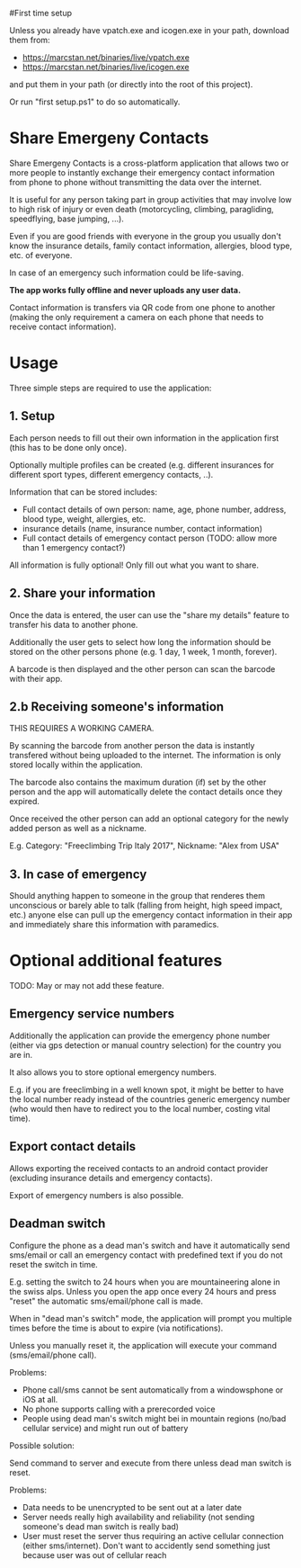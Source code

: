#First time setup

Unless you already have vpatch.exe and icogen.exe in your path, download them from:

* https://marcstan.net/binaries/live/vpatch.exe
* https://marcstan.net/binaries/live/icogen.exe

and put them in your path (or directly into the root of this project).

Or run "first setup.ps1" to do so automatically.

# Share Emergeny Contacts

Share Emergeny Contacts is a cross-platform application that allows two or more people to instantly exchange their emergency contact information from phone to phone without transmitting the data over the internet.

It is useful for any person taking part in group activities that may involve low to high risk of injury or even death (motorcycling, climbing, paragliding, speedflying, base jumping, ...).

Even if you are good friends with everyone in the group you usually don't know the insurance details, family contact information, allergies, blood type, etc. of everyone.

In case of an emergency such information could be life-saving.

**The app works fully offline and never uploads any user data.**

Contact information is transfers via QR code from one phone to another (making the only requirement a camera on each phone that needs to receive contact information).

# Usage

Three simple steps are required to use the application:

## 1. Setup

Each person needs to fill out their own information in the application first (this has to be done only once).

Optionally multiple profiles can be created (e.g. different insurances for different sport types, different emergency contacts, ..).

Information that can be stored includes:

* Full contact details of own person: name, age, phone number, address, blood type, weight, allergies, etc.
* insurance details (name, insurance number, contact information)
* Full contact details of emergency contact person (TODO: allow more than 1 emergency contact?)

All information is fully optional! Only fill out what you want to share.

## 2. Share your information

Once the data is entered, the user can use the "share my details" feature to transfer his data to another phone.

Additionally the user gets to select how long the information should be stored on the other persons phone (e.g. 1 day, 1 week, 1 month, forever).

A barcode is then displayed and the other person can scan the barcode with their app.

## 2.b Receiving someone's information

THIS REQUIRES A WORKING CAMERA.

By scanning the barcode from another person the data is instantly transfered without being uploaded to the internet. The information is only stored locally within the application.

The barcode also contains the maximum duration (if) set by the other person and the app will automatically delete the contact details once they expired.

Once received the other person can add an optional category for the newly added person as well as a nickname.

E.g. Category: "Freeclimbing Trip Italy 2017", Nickname: "Alex from USA"

## 3. In case of emergency

Should anything happen to someone in the group that renderes them unconscious or barely able to talk (falling from height, high speed impact, etc.) anyone else can pull up the emergency contact information in their app and immediately share this information with paramedics.


# Optional additional features

TODO: May or may not add these feature.

## Emergency service numbers

Additionally the application can provide the emergency phone number (either via gps detection or manual country selection) for the country you are in.

It also allows you to store optional emergency numbers.

E.g. if you are freeclimbing in a well known spot, it might be better to have the local number ready instead of the countries generic emergency number (who would then have to redirect you to the local number, costing vital time).

## Export contact details

Allows exporting the received contacts to an android contact provider (excluding insurance details and emergency contacts).

Export of emergency numbers is also possible.

## Deadman switch

Configure the phone as a dead man's switch and have it automatically send sms/email or call an emergency contact with predefined text if you do not reset the switch in time.

E.g. setting the switch to 24 hours when you are mountaineering alone in the swiss alps. Unless you open the app once every 24 hours and press "reset" the automatic sms/email/phone call is made.

When in "dead man's switch" mode, the application will prompt you multiple times before the time is about to expire (via notifications).

Unless you manually reset it, the application will execute your command (sms/email/phone call).

Problems:

* Phone call/sms cannot be sent automatically from a windowsphone or iOS at all.
* No phone supports calling with a prerecorded voice
* People using dead man's switch might bei in mountain regions (no/bad cellular service) and might run out of battery

Possible solution:

Send command to server and execute from there unless dead man switch is reset.

Problems:

* Data needs to be unencrypted to be sent out at a later date
* Server needs really high availability and reliability (not sending someone's dead man switch is really bad)
* User must reset the server thus requiring an active cellular connection (either sms/internet). Don't want to accidently send something just because user was out of cellular reach